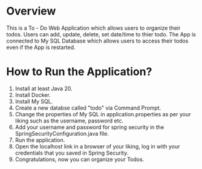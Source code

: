 # Overview
This is a To - Do Web Application which allows users to organize their todos. Users can add, update, delete, set date/time to thier todo. The App is connected to My SQL Database which allows users to access their todos even if the App is restarted.

# How to Run the Application?
1. Install at least Java 20. 
2. Install Docker.
3. Install My SQL. 
4. Create a new databse called "todo" via Command Prompt.
5. Change the properties of My SQL in application.properties as per your liking such as the username, password etc.
6. Add your username and password for spring security in the SpringSecurityConfiguration.java file.
7. Run the application. 
8. Open the localhost link in a browser of your liking, log in with your credentials that you saved in Spring Security. 
9. Congratulations, now you can organize your Todos. 
